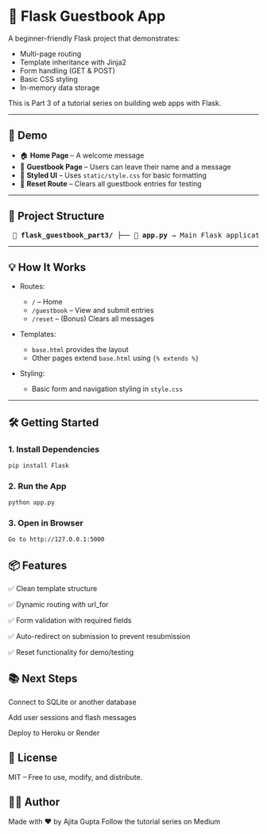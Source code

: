 # 📝 Flask Guestbook App

A beginner-friendly Flask project that demonstrates:

- Multi-page routing
- Template inheritance with Jinja2
- Form handling (GET & POST)
- Basic CSS styling
- In-memory data storage

This is Part 3 of a tutorial series on building web apps with Flask.

---

## 🚀 Demo

- 🏠 **Home Page** – A welcome message
- 📖 **Guestbook Page** – Users can leave their name and a message
- 🎨 **Styled UI** – Uses `static/style.css` for basic formatting
- 🔄 **Reset Route** – Clears all guestbook entries for testing

---

## 📁 Project Structure
<pre> 📁 <strong>flask_guestbook_part3/</strong> ├── 📄 <strong>app.py</strong> → Main Flask application ├── 📁 <strong>static/</strong> → Static files (CSS, JS, images) │ └── 📄 <strong>style.css</strong> → Basic styling for form and layout ├── 📁 <strong>templates/</strong> → HTML templates using Jinja2 │ ├── 📄 <strong>base.html</strong> → Base layout template (navigation, structure) │ ├── 📄 <strong>home.html</strong> → Home page content │ └── 📄 <strong>guestbook.html</strong> → Guestbook form and message display </pre>

---

## 💡 How It Works

- Routes:
  - `/` – Home
  - `/guestbook` – View and submit entries
  - `/reset` – (Bonus) Clears all messages

- Templates:
  - `base.html` provides the layout
  - Other pages extend `base.html` using `{% extends %}`

- Styling:
  - Basic form and navigation styling in `style.css`

---

## 🛠️ Getting Started

### 1. Install Dependencies

```bash
pip install Flask
```

### 2. Run the App
```bash
python app.py
```

### 3. Open in Browser
```bash
Go to http://127.0.0.1:5000
```

## 📦 Features
✅ Clean template structure

✅ Dynamic routing with url_for

✅ Form validation with required fields

✅ Auto-redirect on submission to prevent resubmission

✅ Reset functionality for demo/testing

## 📚 Next Steps
Connect to SQLite or another database

Add user sessions and flash messages

Deploy to Heroku or Render

## 📄 License
MIT – Free to use, modify, and distribute.

## 🙋‍♀️ Author
Made with ❤️ by Ajita Gupta
Follow the tutorial series on Medium
